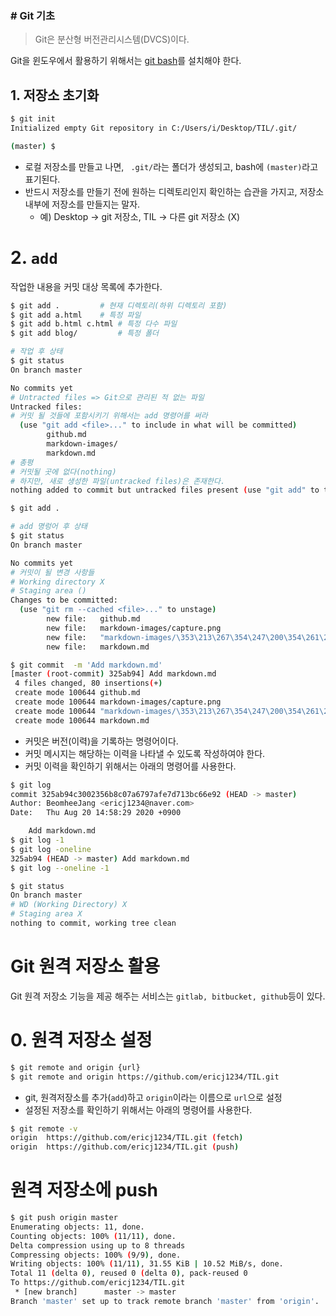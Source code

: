 ### # Git 기초

> Git은 분산형 버전관리시스템(DVCS)이다.
>
> 

Git을 윈도우에서 활용하기 위해서는 [git bash](https://gitforwindows.org)를 설치해야 한다. 



## 1. 저장소 초기화

```bash
$ git init
Initialized empty Git repository in C:/Users/i/Desktop/TIL/.git/

(master) $
```

* 로컬 저장소를 만들고 나면, ` .git/`라는 폴더가 생성되고, bash에 `(master)`라고 표기된다.
* 반드시 저장소를 만들기 전에 원하는 디렉토리인지 확인하는 습관을 가지고, 저장소 내부에 저장소를 만들지는 말자. 
  * 예) Desktop -> git 저장소, TIL -> 다른 git 저장소 (X)

# 2. `add`

작업한 내용을 커밋 대상 목록에 추가한다.

```bash
$ git add .			# 현재 디렉토리(하위 디렉토리 포함)
$ git add a.html	# 특정 파일
$ git add b.html c.html	# 특정 다수 파일
$ git add blog/			# 특정 폴더
```

```bash
# 작업 후 상태
$ git status
On branch master

No commits yet
# Untracted files => Git으로 관리된 적 없는 파일
Untracked files:
# 커밋 될 것들에 포함시키기 위해서는 add 명령어를 써라
  (use "git add <file>..." to include in what will be committed)
        github.md
        markdown-images/
        markdown.md
# 총평
# 커밋될 곳에 없다(nothing)
# 하지만, 새로 생성한 파일(untracked files)은 존재한다.
nothing added to commit but untracked files present (use "git add" to track)

```

```bash
$ git add .
```

```bash
# add 명렁어 후 상태
$ git status
On branch master

No commits yet
# 커밋이 될 변경 사항들
# Working directory X 
# Staging area ()
Changes to be committed:
  (use "git rm --cached <file>..." to unstage)
        new file:   github.md
        new file:   markdown-images/capture.png
        new file:   "markdown-images/\353\213\267\354\247\200\354\261\214\353\246\260\354\240\200.jpg"
        new file:   markdown.md

```

```bash
$ git commit  -m 'Add markdown.md'
[master (root-commit) 325ab94] Add markdown.md
 4 files changed, 80 insertions(+)
 create mode 100644 github.md
 create mode 100644 markdown-images/capture.png
 create mode 100644 "markdown-images/\353\213\267\354\247\200\354\261\214\353\246\260\354\240\200.jpg"
 create mode 100644 markdown.md

```

* 커밋은 버전(이력)을 기록하는 명령어이다.
* 커밋 메시지는 해당하는 이력을 나타낼 수 있도록 작성하여야 한다. 
* 커밋 이력을 확인하기 위해서는 아래의 명령어를 사용한다.

```bash
$ git log
commit 325ab94c3002356b8c07a6797afe7d713bc66e92 (HEAD -> master)
Author: BeomheeJang <ericj1234@naver.com>
Date:   Thu Aug 20 14:58:29 2020 +0900

    Add markdown.md
$ git log -1
$ git log -oneline
325ab94 (HEAD -> master) Add markdown.md
$ git log --oneline -1
```

```bash
$ git status
On branch master
# WD (Working Directory) X
# Staging area X	
nothing to commit, working tree clean
```

# Git 원격 저장소 활용

Git 원격 저장소 기능을 제공 해주는 서비스는 `gitlab, bitbucket, github`등이 있다.

# 0. 원격 저장소 설정

```bash
$ git remote and origin {url}
$ git remote and origin https://github.com/ericj1234/TIL.git
```

* git, 원격저장소를 추가(`add`)하고 `origin`이라는 이름으로 `url`으로 설정
* 설정된 저장소를 확인하기 위해서는 아래의 명령어를 사용한다.

```bash
$ git remote -v
origin  https://github.com/ericj1234/TIL.git (fetch)
origin  https://github.com/ericj1234/TIL.git (push)
```

# 원격 저장소에 push

```bash
$ git push origin master
Enumerating objects: 11, done.
Counting objects: 100% (11/11), done.
Delta compression using up to 8 threads
Compressing objects: 100% (9/9), done.
Writing objects: 100% (11/11), 31.55 KiB | 10.52 MiB/s, done.
Total 11 (delta 0), reused 0 (delta 0), pack-reused 0
To https://github.com/ericj1234/TIL.git
 * [new branch]      master -> master
Branch 'master' set up to track remote branch 'master' from 'origin'.
```



 